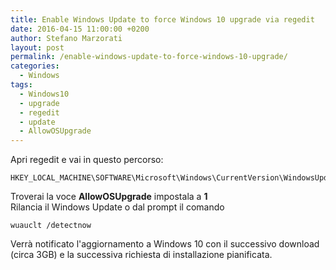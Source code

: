 ```yaml
---
title: Enable Windows Update to force Windows 10 upgrade via regedit
date: 2016-04-15 11:00:00 +0200
author: Stefano Marzorati
layout: post
permalink: /enable-windows-update-to-force-windows-10-upgrade/
categories:
  - Windows
tags:
  - Windows10
  - upgrade
  - regedit
  - update
  - AllowOSUpgrade
---
```

Apri regedit e vai in questo percorso:

	HKEY_LOCAL_MACHINE\SOFTWARE\Microsoft\Windows\CurrentVersion\WindowsUpdate\OSUpgrade

Troverai la voce **AllowOSUpgrade** impostala a **1**   
Rilancia il Windows Update o dal prompt il comando   

	wuauclt /detectnow
	
Verrà notificato l'aggiornamento a Windows 10 con il successivo download (circa 3GB) e la successiva richiesta di installazione pianificata.
